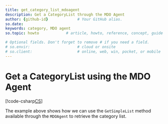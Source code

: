 ```yaml
---
title: get_category_list_mdoagent
description: Get a CategoryList through the MDO Agent
author: {github-id}             # Your GitHub alias.
so.date: 
keywords: category, MDO agent
so.topic: howto            # article, howto, reference, concept, guide

# Optional fields. Don't forget to remove # if you need a field.
# so.envir:                     # cloud or onsite
# so.client:                    # online, web, win, pocket, or mobile
---
```


# Get a CategoryList using the MDO Agent

[!code-csharp[CS](includes/get-catlist-mdoagent.cs)]

The example above shows how we can use the `GetSimpleList` method available through the `MDOAgent` to retrieve the category list.
